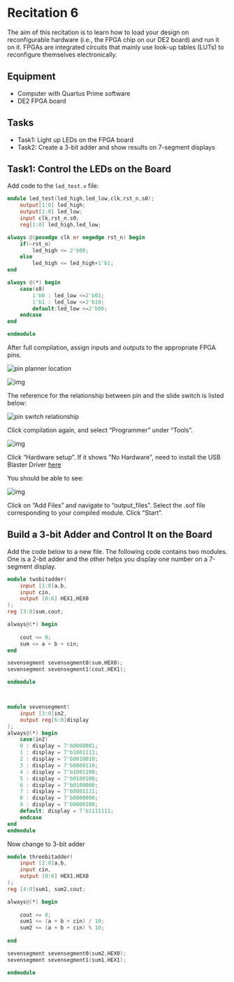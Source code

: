 # Recitation 6

The aim of this recitation is to learn how to load your design on reconfigurable hardware (i.e., the FPGA chip on our DE2 board) and run it on it. FPGAs are integrated circuits that mainly use look-up tables (LUTs) to reconfigure themselves electronically.

## Equipment

- Computer with Quartus Prime software
- DE2 FPGA board

## Tasks

- Task1: Light up LEDs on the FPGA board
- Task2: Create a 3-bit adder and show results on 7-segment displays

## Task1: Control the LEDs on the Board

Add code to the `led_test.v` file:

```verilog
module led_test(led_high,led_low,clk,rst_n,s0);
	output[1:0] led_high;
	output[1:0] led_low;
	input clk,rst_n,s0;
	reg[1:0] led_high,led_low;

always @(posedge clk or negedge rst_n) begin
	if(~rst_n)
		led_high <= 2'b00;
	else 
		led_high <= led_high+1'b1;
end

always @(*) begin
	case(s0)
		1'b0 : led_low <=2'b01;
		1'b1 : led_low <=2'b10;
		default:led_low <=2'b00;
	endcase
end

endmodule
```

After full compilation, assign inputs and outputs to the appropriate FPGA pins.

![pin planner location](../Resources/pin_planner.png)

![img](../Resources/pin_planner_inner.png)

The reference for the relationship between pin and the slide switch is listed below:

![pin switch relationship](../Resources/pin_switch_relationship.png)

Click compilation again, and select “Programmer” under “Tools”.

![img](../Resources/programmer.png)

Click “Hardware setup”. If it shows "No Hardware", need to install the USB Blaster Driver [here](https://www.terasic.com.tw/wiki/Altera_USB_Blaster_Driver_Installation_Instructions)

You should be able to see:

![img](../Resources/hardware_setup.png)

Click on “Add Files” and navigate to “output_files”. Select the .sof file corresponding to your compiled module. Click “Start”.

## Build a 3-bit Adder and Control It on the Board

Add the code below to a new file. The following code contains two modules. One is a 2-bit adder and the other helps you display one number on a 7-segment display.

```verilog
module twobitadder(
	input [1:0]a,b,
	input cin,
	output [0:6] HEX1,HEX0
);
reg [3:0]sum,cout;

always@(*) begin
 
	cout <= 0;
	sum <= a + b + cin;
end

sevensegment sevensegment0(sum,HEX0);
sevensegment sevensegment1(cout,HEX1);

endmodule



module sevensegment(
	input [3:0]in2,
	output reg[6:0]display
);
always@(*) begin
    case(in2)
    0 : display = 7'b0000001;
    1 : display = 7'b1001111;
    2 : display = 7'b0010010;
    3 : display = 7'b0000110;
    4 : display = 7'b1001100;
    5 : display = 7'b0100100;
    6 : display = 7'b0100000;
    7 : display = 7'b0001111;
    8 : display = 7'b0000000;
    9 : display = 7'b0000100;
    default: display = 7'b1111111;
    endcase
end
endmodule
```

Now change to 3-bit adder

```verilog
module threebitadder(
	input [2:0]a,b,
	input cin,
	output [0:6] HEX1,HEX0
);
reg [4:0]sum1, sum2,cout;

always@(*) begin
 
	cout <= 0;
	sum1 <= (a + b + cin) / 10;
	sum2 <= (a + b + cin) % 10;
	
end

sevensegment sevensegment0(sum2,HEX0);
sevensegment sevensegment1(sum1,HEX1);

endmodule
```

